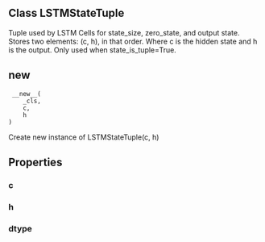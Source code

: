 ## Class LSTMStateTuple
Tuple used by LSTM Cells for state_size, zero_state, and output state.
Stores two elements: (c, h), in that order. Where c is the hidden state and h is the output.
Only used when state_is_tuple=True.
## __new__

```
 __new__(
    _cls,
    c,
    h
)
```
Create new instance of LSTMStateTuple(c, h)
## Properties
### c
### h
### dtype
